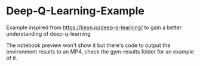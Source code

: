 # Deep-Q-Learning-Example
Example inspired from https://keon.io/deep-q-learning/ to gain a better understanding of deep-q-learning

The notebook preview won't show it but there's code to output the environment results to an MP4, check the gym-results folder for an example of it.
